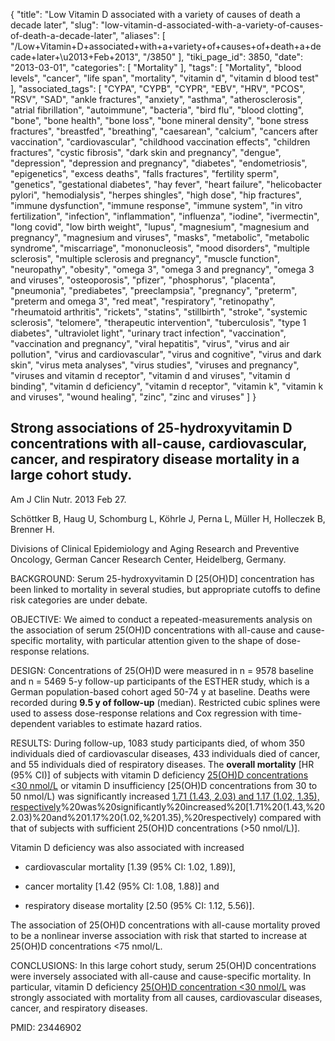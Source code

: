{
    "title": "Low Vitamin D associated with a variety of causes of death a decade later",
    "slug": "low-vitamin-d-associated-with-a-variety-of-causes-of-death-a-decade-later",
    "aliases": [
        "/Low+Vitamin+D+associated+with+a+variety+of+causes+of+death+a+decade+later+\u2013+Feb+2013",
        "/3850"
    ],
    "tiki_page_id": 3850,
    "date": "2013-03-01",
    "categories": [
        "Mortality"
    ],
    "tags": [
        "Mortality",
        "blood levels",
        "cancer",
        "life span",
        "mortality",
        "vitamin d",
        "vitamin d blood test"
    ],
    "associated_tags": [
        "CYPA",
        "CYPB",
        "CYPR",
        "EBV",
        "HRV",
        "PCOS",
        "RSV",
        "SAD",
        "ankle fractures",
        "anxiety",
        "asthma",
        "atherosclerosis",
        "atrial fibrillation",
        "autoimmune",
        "bacteria",
        "bird flu",
        "blood clotting",
        "bone",
        "bone health",
        "bone loss",
        "bone mineral density",
        "bone stress fractures",
        "breastfed",
        "breathing",
        "caesarean",
        "calcium",
        "cancers after vaccination",
        "cardiovascular",
        "childhood vaccination effects",
        "children fractures",
        "cystic fibrosis",
        "dark skin and pregnancy",
        "dengue",
        "depression",
        "depression and pregnancy",
        "diabetes",
        "endometriosis",
        "epigenetics",
        "excess deaths",
        "falls fractures",
        "fertility sperm",
        "genetics",
        "gestational diabetes",
        "hay fever",
        "heart failure",
        "helicobacter pylori",
        "hemodialysis",
        "herpes shingles",
        "high dose",
        "hip fractures",
        "immune dysfunction",
        "immune response",
        "immune system",
        "in vitro fertilization",
        "infection",
        "inflammation",
        "influenza",
        "iodine",
        "ivermectin",
        "long covid",
        "low birth weight",
        "lupus",
        "magnesium",
        "magnesium and pregnancy",
        "magnesium and viruses",
        "masks",
        "metabolic",
        "metabolic syndrome",
        "miscarriage",
        "mononucleosis",
        "mood disorders",
        "multiple sclerosis",
        "multiple sclerosis and pregnancy",
        "muscle function",
        "neuropathy",
        "obesity",
        "omega 3",
        "omega 3 and pregnancy",
        "omega 3 and viruses",
        "osteoporosis",
        "pfizer",
        "phosphorus",
        "placenta",
        "pneumonia",
        "prediabetes",
        "preeclampsia",
        "pregnancy",
        "preterm",
        "preterm and omega 3",
        "red meat",
        "respiratory",
        "retinopathy",
        "rheumatoid arthritis",
        "rickets",
        "statins",
        "stillbirth",
        "stroke",
        "systemic sclerosis",
        "telomere",
        "therapeutic intervention",
        "tuberculosis",
        "type 1 diabetes",
        "ultraviolet light",
        "urinary tract infection",
        "vaccination",
        "vaccination and pregnancy",
        "viral hepatitis",
        "virus",
        "virus and air pollution",
        "virus and cardiovascular",
        "virus and cognitive",
        "virus and dark skin",
        "virus meta analyses",
        "virus studies",
        "viruses and pregnancy",
        "viruses and vitamin d receptor",
        "vitamin d and viruses",
        "vitamin d binding",
        "vitamin d deficiency",
        "vitamin d receptor",
        "vitamin k",
        "vitamin k and viruses",
        "wound healing",
        "zinc",
        "zinc and viruses"
    ]
}


## Strong associations of 25-hydroxyvitamin D concentrations with all-cause, cardiovascular, cancer, and respiratory disease mortality in a large cohort study.

Am J Clin Nutr. 2013 Feb 27. 

Schöttker B, Haug U, Schomburg L, Köhrle J, Perna L, Müller H, Holleczek B, Brenner H.

Divisions of Clinical Epidemiology and Aging Research and Preventive Oncology, German Cancer Research Center, Heidelberg, Germany.

BACKGROUND: Serum 25-hydroxyvitamin D <span>[25(OH)D]</span> concentration has been linked to mortality in several studies, but appropriate cutoffs to define risk categories are under debate.

OBJECTIVE: We aimed to conduct a repeated-measurements analysis on the association of serum 25(OH)D concentrations with all-cause and cause-specific mortality, with particular attention given to the shape of dose-response relations.

DESIGN: Concentrations of 25(OH)D were measured in n = 9578 baseline and n = 5469 5-y follow-up participants of the ESTHER study, which is a German population-based cohort aged 50-74 y at baseline. Deaths were recorded during  **9.5 y of follow-up**  (median). Restricted cubic splines were used to assess dose-response relations and Cox regression with time-dependent variables to estimate hazard ratios.

RESULTS: During follow-up, 1083 study participants died, of whom 350 individuals died of cardiovascular diseases, 433 individuals died of cancer, and 55 individuals died of respiratory diseases. The  **overall mortality**  <span>[HR (95% CI)]</span> of subjects with vitamin D deficiency [25(OH)D concentrations <30 nmol/L](25(OH)D%20concentrations%20<30%20nmol/L) or vitamin D insufficiency [25(OH)D concentrations from 30 to 50 nmol/L) was significantly increased [1.71 (1.43, 2.03) and 1.17 (1.02, 1.35), respectively](25(OH)D%20concentrations%20from%2030%20to%2050%20nmol/L)%20was%20significantly%20increased%20[1.71%20(1.43,%202.03)%20and%201.17%20(1.02,%201.35),%20respectively) compared with that of subjects with sufficient 25(OH)D concentrations (>50 nmol/L)]. 

Vitamin D deficiency was also associated with increased 

* cardiovascular mortality <span>[1.39 (95% CI: 1.02, 1.89)]</span>, 

* cancer mortality <span>[1.42 (95% CI: 1.08, 1.88)]</span> and 

* respiratory disease mortality <span>[2.50 (95% CI: 1.12, 5.56)]</span>. 

The association of 25(OH)D concentrations with all-cause mortality proved to be a nonlinear inverse association with risk that started to increase at 25(OH)D concentrations <75 nmol/L.

CONCLUSIONS: In this large cohort study, serum 25(OH)D concentrations were inversely associated with all-cause and cause-specific mortality. In particular, vitamin D deficiency [25(OH)D concentration <30 nmol/L](25(OH)D%20concentration%20<30%20nmol/L) was strongly associated with mortality from all causes, cardiovascular diseases, cancer, and respiratory diseases.

PMID:     23446902